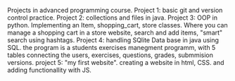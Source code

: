 Projects in advanced programming course.
Project 1: basic git and version control practice.
Project 2: collections and files in java.
Project 3: OOP in python. Implementing an Item, shopping_cart, store classes. Where you can manage a shopping cart in a store website, search and add items, "smart" search using hashtags.
Project 4: handling SQlite Data base in java using SQL. the program is a students exercises manegment programm, with 5 tables connecting the users, exercises, questions, grades, submmision versions.
project 5: "my first website". creating a website in html, CSS. and adding functionallity with JS.  

